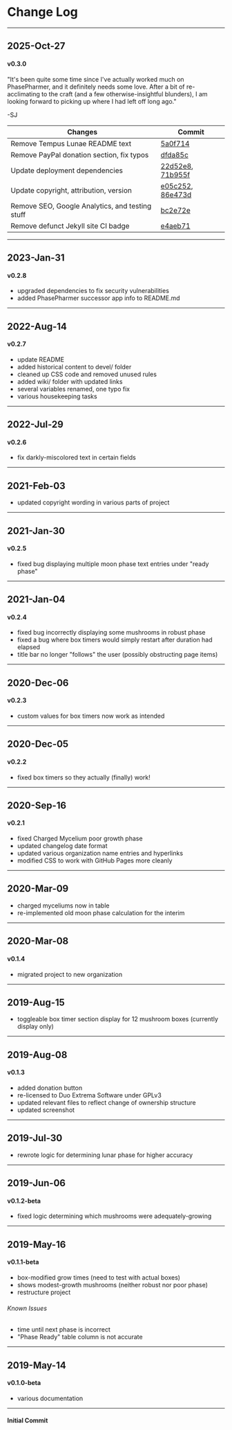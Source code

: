 # Change Log

---
## 2025-Oct-27
#### v0.3.0
"It's been quite some time since I've actually worked much on PhasePharmer, and it definitely needs some love.
After a bit of re-acclimating to the craft (and a few otherwise-insightful blunders),
I am looking forward to picking up where I had left off long ago."

-SJ   

| Changes                                         | Commit                                                                                                   |
|-------------------------------------------------|----------------------------------------------------------------------------------------------------------|
 | Remove Tempus Lunae README text                 | [5a0f714](5a0f714373b0d9ac68b82bb3cc0b677c2c874b4a)                                                      |
| Remove PayPal donation section, fix typos       | [dfda85c](dfda85c209fc143b70727ab7054bc8d6159f5858)                                                      |
| Update deployment dependencies                  | [22d52e8](22d52e8253904fe5ca6e18effaeaf35c208e8f2e), [71b955f](71b955fecbf577bf805547f57555ba000713ca42) |
| Update copyright, attribution, version          | [e05c252](e05c2527b8be14c1dcebd4faf54d719906464410), [86e473d](86e473d1a18eb8c1eb9418973cb5f42b5237f2f2) |
| Remove SEO, Google Analytics, and testing stuff | [bc2e72e](bc2e72ef195fa0e4705f48a586c4783730337892)                                                      |
| Remove defunct Jekyll site CI badge             | [e4aeb71](e4aeb716fde18d4e806049a184d248063ce64ced)                                                      |
---
## 2023-Jan-31
#### v0.2.8
* upgraded dependencies to fix security vulnerabilities
* added PhasePharmer successor app info to README.md 
---
## 2022-Aug-14
#### v0.2.7
* update README
* added historical content to devel/ folder
* cleaned up CSS code and removed unused rules
* added wiki/ folder with updated links
* several variables renamed, one typo fix
* various housekeeping tasks
---
## 2022-Jul-29
#### v0.2.6
* fix darkly-miscolored text in certain fields
---
## 2021-Feb-03
* updated copyright wording in various parts of project
---
## 2021-Jan-30
#### v0.2.5
* fixed bug displaying multiple moon phase text entries under "ready phase"
---
## 2021-Jan-04
#### v0.2.4
* fixed bug incorrectly displaying some mushrooms in robust phase
* fixed a bug where box timers would simply restart after duration had elapsed
* title bar no longer "follows" the user (possibly obstructing page items)
---
## 2020-Dec-06
#### v0.2.3
* custom values for box timers now work as intended
---
## 2020-Dec-05
#### v0.2.2
* fixed box timers so they actually (finally) work!
---
## 2020-Sep-16
#### v0.2.1
* fixed Charged Mycelium poor growth phase
* updated changelog date format
* updated various organization name entries and hyperlinks
* modified CSS to work with GitHub Pages more cleanly
---
## 2020-Mar-09
* charged myceliums now in table
* re-implemented old moon phase calculation for the interim
---
## 2020-Mar-08
#### v0.1.4
* migrated project to new organization
---
## 2019-Aug-15
* toggleable box timer section display for 12 mushroom boxes 
(currently display only)
---
## 2019-Aug-08
#### v0.1.3
* added donation button
* re-licensed to Duo Extrema Software under GPLv3
* updated relevant files to reflect change of ownership structure
* updated screenshot
---
## 2019-Jul-30
* rewrote logic for determining lunar phase for higher accuracy
---
## 2019-Jun-06
#### v0.1.2-beta
* fixed logic determining which mushrooms were adequately-growing
---
## 2019-May-16
#### v0.1.1-beta
* box-modified grow times (need to test with actual boxes)
* shows modest-growth mushrooms (neither robust nor poor phase)
* restructure project 
###### Known Issues
* time until next phase is incorrect
* "Phase Ready" table column is not accurate
---
## 2019-May-14
#### v0.1.0-beta
* various documentation
---
#### Initial Commit
